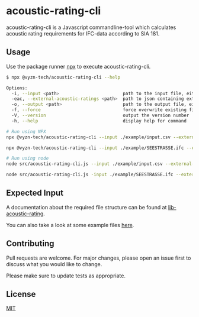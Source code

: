 # acoustic-rating-cli

acoustic-rating-cli is a Javascript commandline-tool which calculates acoustic rating requirements for IFC-data according to SIA 181.

## Usage

Use the package runner [npx](https://github.com/npm/npm/releases/tag/v5.2.0) to execute acoustic-rating-cli.
```bash
$ npx @vyzn-tech/acoustic-rating-cli --help

Options:
  -i, --input <path>                        path to the input file, either .ifc or .csv
  -eac, --external-acoustic-ratings <path>  path to json containing external-acoustic-ratings
  -o, --output <path>                       path to the output file, either .ifc or .csv
  -f, --force                               force overwrite existing file
  -V, --version                             output the version number
  -h, --help                                display help for command
```

```bash
# Run using NPX
npx @vyzn-tech/acoustic-rating-cli --input ./example/input.csv --external-acoustic-ratings ./example/external_acoustic_ratings.json --output test.json

npx @vyzn-tech/acoustic-rating-cli --input ./example/SEESTRASSE.ifc --external-acoustic-ratings ./example/external_acoustic_ratings.json --output test.json

# Run using node
node src/acoustic-rating-cli.js --input ./example/input.csv --external-acoustic-ratings ./example/external_acoustic_ratings.json --output test.json

node src/acoustic-rating-cli.js -input ./example/SEESTRASSE.ifc --external-acoustic-ratings example/external_acoustic_ratings.json --output test.json 
```

## Expected Input
A documentation about the required file structure can be found at [lib-acoustic-rating](https://github.com/vyzn-tech/lib-acoustic-rating#readme).

You can also take a look at some example files [here](example/).

## Contributing
Pull requests are welcome. For major changes, please open an issue first to discuss what you would like to change.

Please make sure to update tests as appropriate.

## License
[MIT](https://choosealicense.com/licenses/mit/)